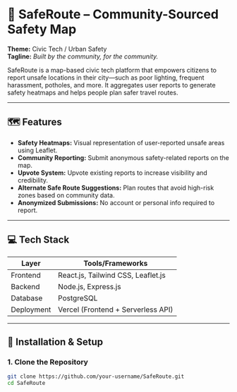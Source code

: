 # 🚨 SafeRoute – Community-Sourced Safety Map

**Theme:** Civic Tech / Urban Safety  
**Tagline:** *Built by the community, for the community.*

SafeRoute is a map-based civic tech platform that empowers citizens to report unsafe locations in their city—such as poor lighting, frequent harassment, potholes, and more. It aggregates user reports to generate safety heatmaps and helps people plan safer travel routes.

---

## 🗺️ Features

- **Safety Heatmaps:** Visual representation of user-reported unsafe areas using Leaflet.
- **Community Reporting:** Submit anonymous safety-related reports on the map.
- **Upvote System:** Upvote existing reports to increase visibility and credibility.
- **Alternate Safe Route Suggestions:** Plan routes that avoid high-risk zones based on community data.
- **Anonymized Submissions:** No account or personal info required to report.

---

## 💻 Tech Stack

| Layer        | Tools/Frameworks                      |
|--------------|----------------------------------------|
| Frontend     | React.js, Tailwind CSS, Leaflet.js     |
| Backend      | Node.js, Express.js                    |
| Database     | PostgreSQL                             |
| Deployment   | Vercel (Frontend + Serverless API)     |

---

## 🔧 Installation & Setup

### 1. Clone the Repository

```bash
git clone https://github.com/your-username/SafeRoute.git
cd SafeRoute
